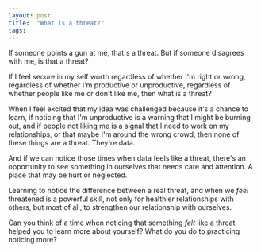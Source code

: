 ```yaml
---
layout: post
title:  "What is a threat?"
tags: 
---
```


If someone points a gun at me, that's a threat. But if someone disagrees with me, is that a threat?

If I feel secure in my self worth regardless of whether I'm right or wrong, regardless of whether I'm productive or unproductive, regardless of whether people like me or don't like me, then what is a threat?

When I feel excited that my idea was challenged because it's a chance to learn, if noticing that I'm unproductive is a warning that I might be burning out, and if people not liking me is a signal that I need to work on my relationships, or that maybe I'm around the wrong crowd, then none of these things are a threat. They're data.

And if we can notice those times when data feels like a threat, there's an opportunity to see something in ourselves that needs care and attention. A place that may be hurt or neglected.

Learning to notice the difference between a real threat, and when we *feel* threatened is a powerful skill, not only for healthier relationships with others, but most of all, to strengthen our relationship with ourselves.

Can you think of a time when noticing that something *felt* like a threat helped you to learn more about yourself? What do you do to practicing noticing more?